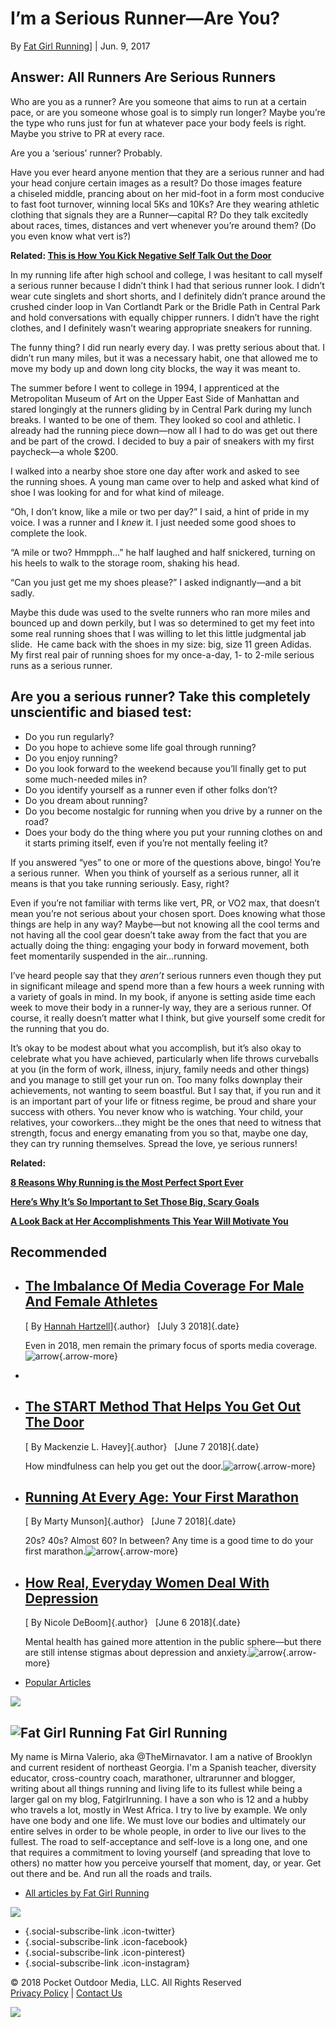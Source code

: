 I’m a Serious Runner—Are You?
=============================

By [Fat Girl Running](http://womensrunning.competitor.com/author/mvalerio)] | Jun. 9, 2017

**Answer: All Runners Are Serious Runners**
-------------------------------------------

Who are you as a runner? Are you someone that aims to run at a certain
pace, or are you someone whose goal is to simply run longer? Maybe
you’re the type who runs just for fun at whatever pace your body feels
is right. Maybe you strive to PR at every race.

Are you a ‘serious’ runner? Probably.

Have you ever heard anyone mention that they are a serious runner and
had your head conjure certain images as a result? Do those images
feature a chiseled middle, prancing about on her mid-foot in a form most
conducive to fast foot turnover, winning local 5Ks and 10Ks? Are they
wearing athletic clothing that signals they are a Runner—capital R? Do
they talk excitedly about races, times, distances and vert whenever
you’re around them? (Do you even know what vert is?)

**Related: [This is How You Kick Negative Self Talk Out the
Door](http://womensrunning.competitor.com/2016/11/fat-girl-running/dont-let-self-talk-keep-gym_67954#8yOtQEX41uQkRUGJ.97)**

In my running life after high school and college, I was hesitant to call
myself a serious runner because I didn’t think I had that serious runner
look. I didn’t wear cute singlets and short shorts, and I definitely
didn’t prance around the crushed cinder loop in Van Cortlandt Park or
the Bridle Path in Central Park and hold conversations with equally
chipper runners. I didn’t have the right clothes, and I definitely
wasn’t wearing appropriate sneakers for running.

The funny thing? I did run nearly every day. I was pretty serious about
that. I didn’t run many miles, but it was a necessary habit, one that
allowed me to move my body up and down long city blocks, the way it was
meant to.

The summer before I went to college in 1994, I apprenticed at the
Metropolitan Museum of Art on the Upper East Side of Manhattan and
stared longingly at the runners gliding by in Central Park during my
lunch breaks. I wanted to be one of them. They looked so cool and
athletic. I already had the running piece down—now all I had to do was
get out there and be part of the crowd. I decided to buy a pair of
sneakers with my first paycheck—a whole \$200.

I walked into a nearby shoe store one day after work and asked to see
the running shoes. A young man came over to help and asked what kind of
shoe I was looking for and for what kind of mileage.

“Oh, I don’t know, like a mile or two per day?” I said, a hint of pride
in my voice. I was a runner and I *knew* it. I just needed some good
shoes to complete the look.

“A mile or two? Hmmpph…” he half laughed and half snickered, turning on
his heels to walk to the storage room, shaking his head.

“Can you just get me my shoes please?” I asked indignantly—and a bit
sadly.

Maybe this dude was used to the svelte runners who ran more miles and
bounced up and down perkily, but I was so determined to get my feet into
some real running shoes that I was willing to let this little judgmental
jab slide.  He came back with the shoes in my size: big, size 11 green
Adidas. My first real pair of running shoes for my once-a-day, 1- to
2-mile serious runs as a serious runner.

**Are you a serious runner? Take this completely unscientific and biased test:**
--------------------------------------------------------------------------------

-   Do you run regularly?
-   Do you hope to achieve some life goal through running?
-   Do you enjoy running?
-   Do you look forward to the weekend because you’ll finally get to put
    some much-needed miles in?
-   Do you identify yourself as a runner even if other folks don’t?
-   Do you dream about running?
-   Do you become nostalgic for running when you drive by a runner on
    the road?
-   Does your body do the thing where you put your running clothes on
    and it starts priming itself, even if you’re not mentally feeling
    it?

If you answered “yes” to one or more of the questions above, bingo!
You’re a serious runner.  When you think of yourself as a serious
runner, all it means is that you take running seriously. Easy, right?

Even if you’re not familiar with terms like vert, PR, or VO2 max, that
doesn’t mean you’re not serious about your chosen sport. Does knowing
what those things are help in any way? Maybe—but not knowing all the
cool terms and not having all the cool gear doesn’t take away from the
fact that you are actually doing the thing: engaging your body in
forward movement, both feet momentarily suspended in the air…running.

I’ve heard people say that they *aren’t* serious runners even though
they put in significant mileage and spend more than a few hours a week
running with a variety of goals in mind. In my book, if anyone is
setting aside time each week to move their body in a runner-ly way, they
are a serious runner. Of course, it really doesn’t matter what I think,
but give yourself some credit for the running that you do.

It’s okay to be modest about what you accomplish, but it’s also okay to
celebrate what you have achieved, particularly when life throws
curveballs at you (in the form of work, illness, injury, family needs
and other things) and you manage to still get your run on. Too many
folks downplay their achievements, not wanting to seem boastful. But I
say that, if you run and it is an important part of your life or fitness
regime, be proud and share your success with others. You never know who
is watching. Your child, your relatives, your coworkers…they might be
the ones that need to witness that strength, focus and energy emanating
from you so that, maybe one day, they can try running themselves. Spread
the love, ye serious runners!

**Related:**

**[8 Reasons Why Running is the Most Perfect Sport
Ever](http://womensrunning.competitor.com/2016/08/fat-girl-running/reasons-running-perfect-sport_64638#VSXq5SQxQo0RseiX.97)**

**[Here’s Why It’s So Important to Set Those Big, Scary
Goals](http://womensrunning.competitor.com/2017/02/fat-girl-running/important-set-big-scary-goals_71921#JISmwgkIz0lY4ucO.97)**

**[A Look Back at Her Accomplishments This Year Will Motivate
You](http://womensrunning.competitor.com/2016/12/fat-girl-running/look-back-everything-accomplished-year_69259#cFggOS5LlKfUPMzz.97)**

<div class="advert__wrap">

<div id="div_728_90_inarticle">

</div>

</div>

</div>

</div>

<div class="related-posts-container">

Recommended
-----------

-   [](http://womensrunning.competitor.com/2018/07/inspiration/imbalance-media-coverage-men-women_95890)
    <div class="inner-post-content">

    [The Imbalance Of Media Coverage For Male And Female Athletes](http://womensrunning.competitor.com/2018/07/inspiration/imbalance-media-coverage-men-women_95890 "The Imbalance Of Media Coverage For Male And Female Athletes")
    -------------------------------------------------------------------------------------------------------------------------------------------------------------------------------------------------------------------------------

    [ By [Hannah
    Hartzell](http://womensrunning.competitor.com/author/hhartzell)]{.author}   [July
    3 2018]{.date}

    Even in 2018, men remain the primary focus of sports media
    coverage.![arrow](http://womensrunning-gy3ykgdmyg8v.stackpathdns.com/wp-content/themes/wrs_mashup/images/arrow-more.png){.arrow-more}

    </div>

-   <div id="div_fluid_recommended_roll">

    </div>

-   [](http://womensrunning.competitor.com/2018/06/inspiration/start-method-helps-get-door_94088)
    <div class="inner-post-content">

    [The START Method That Helps You Get Out The Door](http://womensrunning.competitor.com/2018/06/inspiration/start-method-helps-get-door_94088 "The START Method That Helps You Get Out The Door")
    ------------------------------------------------------------------------------------------------------------------------------------------------------------------------------------------------

    [ By Mackenzie L. Havey]{.author}   [June 7 2018]{.date}

    How mindfulness can help you get out the
    door.![arrow](http://womensrunning-gy3ykgdmyg8v.stackpathdns.com/wp-content/themes/wrs_mashup/images/arrow-more.png){.arrow-more}

    </div>

-   [](http://womensrunning.competitor.com/2018/06/inspiration/running-at-every-age-your-first-marathon_94075)
    <div class="inner-post-content">

    [Running At Every Age: Your First Marathon](http://womensrunning.competitor.com/2018/06/inspiration/running-at-every-age-your-first-marathon_94075 "Running At Every Age: Your First Marathon")
    -----------------------------------------------------------------------------------------------------------------------------------------------------------------------------------------------

    [ By Marty Munson]{.author}   [June 7 2018]{.date}

    20s? 40s? Almost 60? In between? Any time is a good time to do your
    first
    marathon.![arrow](http://womensrunning-gy3ykgdmyg8v.stackpathdns.com/wp-content/themes/wrs_mashup/images/arrow-more.png){.arrow-more}

    </div>

-   [](http://womensrunning.competitor.com/2018/06/inspiration/how-real-everyday-women-deal-with-depression_94034)
    <div class="inner-post-content">

    [How Real, Everyday Women Deal With Depression](http://womensrunning.competitor.com/2018/06/inspiration/how-real-everyday-women-deal-with-depression_94034 "How Real, Everyday Women Deal With Depression")
    -----------------------------------------------------------------------------------------------------------------------------------------------------------------------------------------------------------

    [ By Nicole DeBoom]{.author}   [June 6 2018]{.date}

    Mental health has gained more attention in the public sphere—but
    there are still intense stigmas about depression and
    anxiety.![arrow](http://womensrunning-gy3ykgdmyg8v.stackpathdns.com/wp-content/themes/wrs_mashup/images/arrow-more.png){.arrow-more}

    </div>

</div>

</div>

<div id="sidebar" class="clearfix">

<div class="section advert">

<div id="div_300_600_side_top">

</div>

</div>

<div class="section advert">

<div id="div_300_250_side_middle">

</div>

</div>

<div class="widget-1 widget-odd widget hot-stories">

<div id="hot-stories">

-   [Popular Articles](#ga)

<div class="tab_container">

<div id="ga" class="tab_content">

</div>

</div>

</div>

</div>

<div class="widget">

<div class="monthly-issue">

[![](http://womensrunning-gy3ykgdmyg8v.stackpathdns.com/wp-content/uploads/2018/01/WR3.jpg)](https://ssl.palmcoastd.com/23803/apps/PRINT?ikey=I**PRT)

</div>

</div>

<div class="section advert">

<div id="div_300_250_side_bottom">

</div>

</div>

</div>

<div class="main main__aftersidebar clearfix">

<div id="author-meta">

![Fat Girl
Running](http://womensrunning-gy3ykgdmyg8v.stackpathdns.com/wp-content/themes/wrs_mashup/images/authors/76.jpg)
Fat Girl Running
----------------

My name is Mirna Valerio, aka @TheMirnavator. I am a native of Brooklyn
and current resident of northeast Georgia. I'm a Spanish teacher,
diversity educator, cross-country coach, marathoner, ultrarunner and
blogger, writing about all things running and living life to its fullest
while being a larger gal on my blog,
[](http://fatgirlrunning-fatrunner.blogspot.com/)Fatgirlrunning. I have
a son who is 12 and a hubby who travels a lot, mostly in West Africa. I
try to live by example. We only have one body and one life. We must love
our bodies and ultimately our entire selves in order to be whole people,
in order to live our lives to the fullest. The road to self-acceptance
and self-love is a long one, and one that requires a commitment to
loving yourself (and spreading that love to others) no matter how you
perceive yourself that moment, day, or year. Get out there and be. And
run all the roads and trails.

-   [All articles by Fat Girl
    Running](http://womensrunning.competitor.com/author/mvalerio "Read more by Fat Girl Running")

</div>

</div>

[![](http://womensrunning-gy3ykgdmyg8v.stackpathdns.com/wp-content/uploads/2015/05/womens-running-newsletter-logo.jpg)](/)
-   [](https://twitter.com/womensrunning "Follow us on Twitter"){.social-subscribe-link
    .icon-twitter}
-   [](https://facebook.com/womensrunning "Like us on Facebook"){.social-subscribe-link
    .icon-facebook}
-   [](https://pinterest.com/womensrunning "Follow us on Pinterest"){.social-subscribe-link
    .icon-pinterest}
-   [](http://instagram.com/womensrunningmagazine "Follow us on Instagram"){.social-subscribe-link
    .icon-instagram}

© 2018 Pocket Outdoor Media, LLC. All Rights Reserved\
[Privacy Policy](https://pocketoutdoormedia.com/privacy-policy/) |
[Contact Us](/contact)

</div>

</div>

<div id="fb-root">

</div>

![](http://b.scorecardresearch.com/p?c1=2&c2=9728917&cv=2.0&cj=1)
